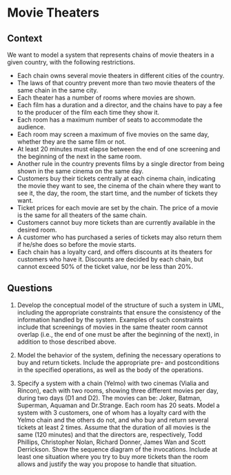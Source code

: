 # Movie Theaters

## Context

We want to model a system that represents chains of movie theaters in a given country, with the following restrictions. 

* Each chain owns several movie theaters in different cities of the country. 
* The laws of that country prevent more than two movie theaters of the same chain in the same city. 
* Each theater has a number of rooms where movies are shown. 
* Each film has a duration and a director, and the chains have to pay a fee to the producer of the film each time they show it. 
* Each room has a maximum number of seats to accommodate the audience. 
* Each room may screen a maximum of five movies on the same day, whether they are the same film or not. 
* At least 20 minutes must elapse between the end of one screening and the beginning of the next in the same room. 
* Another rule in the country prevents films by a single director from being shown in the same cinema on the same day. 
* Customers buy their tickets centrally at each cinema chain, indicating the movie they want to see, the cinema of the chain where they want to see it, the day, the room, the start time, and the number of tickets they want. 
* Ticket prices for each movie are set by the chain. The price of a movie is the same for all theaters of the same chain. 
* Customers cannot buy more tickets than are currently available in the desired room. 
* A customer who has purchased a series of tickets may also return them if he/she does so before the movie starts. 
* Each chain has a loyalty card, and offers discounts at its theaters for customers who have it. Discounts are decided by each chain, but cannot exceed 50% of the ticket value, nor be less than 20%. 


## Questions

1. Develop the conceptual model of the structure of such a system in UML, including the appropriate constraints that ensure the consistency of the information handled by the system. Examples of such constraints include that screenings of movies in the same theater room cannot overlap (i.e., the end of one must be after the beginning of the next), in addition to those described above.

2.	Model the behavior of the system, defining the necessary operations to buy and return tickets. Include the appropriate pre- and postconditions in the specified operations, as well as the body of the operations.

3. Specify a system with a chain (Yelmo) with two cinemas (Vialia and Rincon), each with two rooms, showing three different movies per day, during two days (D1 and D2). The movies can be: Joker, Batman, Superman, Aquaman and Dr.Strange. Each room has 20 seats. Model a system with 3 customers, one of whom has a loyalty card with the Yelmo chain and the others do not, and who buy and return several tickets at least 2 times. Assume that the duration of all movies is the same (120 minutes) and that the directors are, respectively, Todd Phillips, Christopher Nolan, Richard Donner, James Wan and Scott Derrickson. Show the sequence diagram of the invocations. Include at least one situation where you try to buy more tickets than the room allows and justify the way you propose to handle that situation.

 









